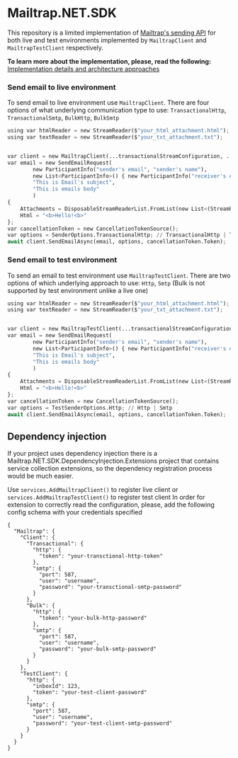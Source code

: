 # Mailtrap.NET.SDK

This repository is a limited implementation of [Mailtrap's sending API](https://api-docs.mailtrap.io/) for both live and test environments implemented by ```MailtrapClient```  and ```MailtrapTestClient``` respectively.

<b>To learn more about the implementation, please, read the following:</b> [Implementation details and architecture approaches](https://github.com/youngDevelopman/Mailtrap.NET.SDK/blob/master/docs/implementation-details.md)

### Send email to live environment
To send email to live environment use  ```MailtrapClient```. There are four options of what underlying communication type to use: ```TransactionalHttp```, ```TransactionalSmtp```, ```BulkHttp```, ```BulkSmtp```
```py
using var htmlReader = new StreamReader($"your_html_attachment.html");
using var textReader = new StreamReader($"your_txt_attachment.txt");


var client = new MailtrapClient(...transactionalStreamConfiguration, ...bulkStreamConfiguration);
var email = new SendEmailRequest(
        new ParticipantInfo("sender's email", "sender's name"),
        new List<ParticipantInfo>() { new ParticipantInfo("receiver's email", "reciver's name") },
        "This is Email's subject",
        "This is emails body"
        )
{
    Attachments = DisposableStreamReaderList.FromList(new List<(StreamReader streamReader, string fileName)> { (htmlReader, "test.html"), (textReader, "text.txt") }),
    Html = "<b>Hello!<b>"
};
var cancellationToken = new CancellationTokenSource();
var options = SenderOptions.TransactionalHttp; // TransactionalHttp | TransactionalSmtp | BulkHttp | BulkSmtp
await client.SendEmailAsync(email, options, cancellationToken.Token);

```

### Send email to test environment
To send an email to test environment use  ```MailtrapTestClient```. There are two options of which underlying approach to use: ```Http```, ```Smtp``` (Bulk is not supported by test environment unlike a live one)
```py
using var htmlReader = new StreamReader($"your_html_attachment.html");
using var textReader = new StreamReader($"your_txt_attachment.txt");


var client = new MailtrapTestClient(...transactionalStreamConfiguration, ...bulkStreamConfiguration);
var email = new SendEmailRequest(
        new ParticipantInfo("sender's email", "sender's name"),
        new List<ParticipantInfo>() { new ParticipantInfo("receiver's email", "reciver's name") },
        "This is Email's subject",
        "This is emails body"
        )
{
    Attachments = DisposableStreamReaderList.FromList(new List<(StreamReader streamReader, string fileName)> { (htmlReader, "test.html"), (textReader, "text.txt") }),
    Html = "<b>Hello!<b>"
};
var cancellationToken = new CancellationTokenSource();
var options = TestSenderOptions.Http; // Http | Smtp
await client.SendEmailAsync(email, options, cancellationToken.Token);

```

## Dependency injection
If your project uses dependency injection there is a Mailtrap.NET.SDK.DependencyInjection.Extensions project that contains service collection extensions, so the dependency registration process would be much easier.

Use ```services.AddMailtrapClient()``` to register live client or ```services.AddMailtrapTestClient()``` to register test client
In order for extension to correctly read the configuration, please, add the following config schema with your credentials specified
```
{
  "Mailtrap": {
    "Client": {
      "Transactional": {
        "http": {
          "token": "your-transctional-http-token"
        },
        "smtp": {
          "port": 587,
          "user": "username",
          "password": "your-transctional-smtp-password"
        }
      },
      "Bulk": {
        "http": {
          "token": "your-bulk-http-password"
        },
        "smtp": {
          "port": 587,
          "user": "username",
          "password": "your-bulk-smtp-password"
        }
      }
    },
    "TestClient": {
      "http": {
        "inboxId": 123,
        "token": "your-test-client-password"
      },
      "smtp": {
        "port": 587,
        "user": "username",
        "password": "your-test-client-smtp-password"
      }
    }
  }
}
```
